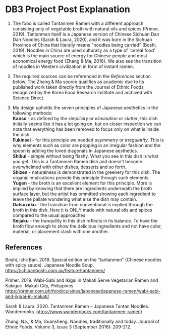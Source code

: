 # DB3 Project Post Explanation

1. The food is called Tantanmen Ramen with a different approach consisting only of 
vegetable broth with natural oils and spices (Primer, 2019). Tantanmen itself is a Japanese 
version of Chinese Sichuan Dan Dan Noodles (Sarah & Laura, 2020), and it was born in
the Sichuan Province of China that literally means "noodles being carried" (Boshi, 2019).
Noodles in China are used culturally as a type of 'cereal food' which is the main source
of energy for Chinese people and most economical energy food (Zhang & Ma, 2016). We also see
the transition of noodles in Western civilization in form of instant ramen.

2. The required sources can be referenced in the *References* section below. The Zhang & Ma 
source qualifies as academic due to its published work taken directly from the Journal of 
Ethnic Foods recognized by the Korea Food Research Institute and archived with Science 
Direct.


3. My design upholds the seven principles of Japanese aesthetics in the following methods:  
	**Kanso** - as defined by the *simplicity* or *elimination or clutter*, this dish 
		initially seems like it has a lot going on, but on closer inspection we can 
		note that everything has been removed to focus only on what is inside the 
		dish.  
	**Fukinsei** - for this principle we needed *asymmetry* or *irregularity*. This is 
		why elements such as color are popping in an irregular fashion and the 
		spoon is adding the loved diagonals in Japanese aesthetics.  
	**Shibui** - simple without being flashy. What you see in this dish is what you get. 
		This is a Tantanmen Ramen dish and doesn't become overwhelmed with other 
		dishes, desserts and so forth.  
	**Shizen** - naturalness is demonstrated in the greenery for this dish. The organic 
		implications provide this principle through such elements.  
	**Yugen** - the broth is an excellent element for this principle. More is implied 
		by knowing that there are ingredients underneath the broth surface layer, 
		but the artist has ommitted showing each ingredient to leave the pallate 
		wondering what else the dish may contain.  
	**Datsuzoku** - the transition from conventional is implied through the broth in 
		this dish. Here it is ONLY made with natural oils and spices compared to 
		the usual approaches.  
	**Seijaku** - the tranquility in this dish reflects in its balance. To have the 
		broth flow enough to show the delicious ingredients and not have color, 
		material, or placement clash with one another.

## References

Boshi, Ichi-Ban. 2019. Special edition on the “tantanmen” (Chinese noodles with spicy sauce).
	Japanese Noodle Soup. https://ichibanboshi.com.au/feature/tantanmen/

Primer. 2019. Wabi-Sabi and Ikigai in Makati Serve Vegetarian Ramen and Kakigori. Makati 
	City, Philippines. https://primer.com.ph/food/cuisines/japanese/japanese-ramen/wabi-sabi-and-ikigai-in-makati/

Sarah & Laura. 2020. Tantanmen Ramen – Japanese Tantan Noodles. Wandercooks. https://www.wandercooks.com/tantanmen-ramen/

Zhang, Na., & Ma, Guansheng. Noodles, traditionally and today. Journal of Ethnic Foods. Volume 3, Issue 3 (September 2016): 209-212.
